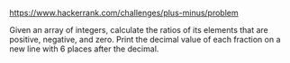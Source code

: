 https://www.hackerrank.com/challenges/plus-minus/problem

Given an array of integers, calculate the ratios of its elements that are positive, negative, and zero. Print the decimal value of each fraction on a new line with 6 places after the decimal.